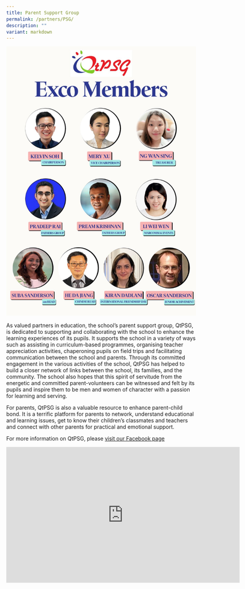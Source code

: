 ```yaml
---
title: Parent Support Group
permalink: /partners/PSG/
description: ""
variant: markdown
---
```

![](/images/School_Related/PSG_Exco.jpg)
		 
As valued partners in education, the school’s parent support group, QtPSG, is dedicated to supporting and collaborating with the school to enhance the learning experiences of its pupils. It supports the school in a variety of ways such as assisting in curriculum-based programmes, organising teacher appreciation activities, chaperoning pupils on field trips and facilitating communication between the school and parents. Through its committed engagement in the various activities of the school, QtPSG has helped to build a closer network of links between the school, its families, and the community. The school also hopes that this spirit of servitude from the energetic and committed parent-volunteers can be witnessed and felt by its pupils and inspire them to be men and women of character with a passion for learning and serving.

For parents, QtPSG is also a valuable resource to enhance parent-child bond. It is a terrific platform for parents to network, understand educational and learning issues, get to know their children’s classmates and teachers and connect with other parents for practical and emotional support.

For more information on QtPSG, please [visit our Facebook page](https://www.facebook.com/QtPSG)

<iframe allowfullscreen="" allow="accelerometer; autoplay; clipboard-write; encrypted-media; gyroscope; picture-in-picture; web-share" frameborder="0" title="Connecting Parents: Your First Step to a Stronger Support Network" src="https://www.youtube.com/embed/-9NN0xw-c80" height="360" width="620"></iframe>